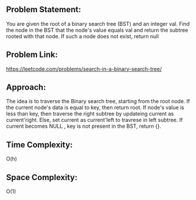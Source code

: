 ## Problem Statement:
You are given the root of a binary search tree (BST) and an integer val.
Find the node in the BST that the node's value equals val and return the subtree rooted with that node. If such a node does not exist, return null 
## Problem Link: 
https://leetcode.com/problems/search-in-a-binary-search-tree/
## Approach: 
The idea is to traverse the Binary search tree, starting from the root node. If the current node's data is equal to key, then return root. If node's value is less than key, then traverse the right subtree by updateing current as current'right. Else, set current as current'left to travrese in left subtree. If current becomes NULL , key is not present in the BST, return {}. 
## Time Complexity: 
O(h) 
## Space Complexity: 
O(1)
